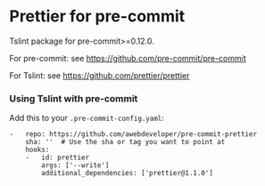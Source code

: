 Prettier for pre-commit
========================

Tslint package for pre-commit>=0.12.0.

For pre-commit: see https://github.com/pre-commit/pre-commit

For Tslint: see https://github.com/prettier/prettier


### Using Tslint with pre-commit

Add this to your `.pre-commit-config.yaml`:

    -   repo: https://github.com/awebdeveloper/pre-commit-prettier
        sha: ''  # Use the sha or tag you want to point at
        hooks:
        -   id: prettier
            args: ['--write']
            additional_dependencies: ['prettier@1.1.0']

        
   
